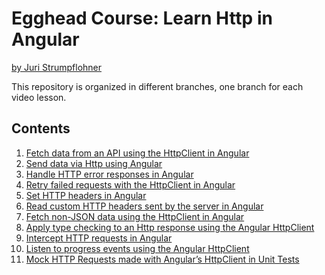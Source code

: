 # Egghead Course: Learn Http in Angular

[by Juri Strumpflohner](https://twitter.com/juristr)

This repository is organized in different branches, one branch for each video lesson.

## Contents

1. [Fetch data from an API using the HttpClient in Angular]()
1. [Send data via Http using Angular]()
1. [Handle HTTP error responses in Angular]()
1. [Retry failed requests with the HttpClient in Angular]()
1. [Set HTTP headers in Angular]()
1. [Read custom HTTP headers sent by the server in Angular]()
1. [Fetch non-JSON data using the HttpClient in Angular]()
1. [Apply type checking to an Http response using the Angular HttpClient]()
1. [Intercept HTTP requests in Angular]()
1. [Listen to progress events using the Angular HttpClient]()
1. [Mock HTTP Requests made with Angular’s HttpClient in Unit Tests]()
